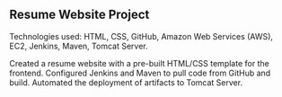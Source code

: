 ## Resume Website Project  

Technologies used: HTML, CSS, GitHub, Amazon Web Services (AWS), EC2, Jenkins, Maven, Tomcat Server.

Created a resume website with a pre-built HTML/CSS template for the frontend. 
Configured Jenkins and Maven to pull code from GitHub and build. 
Automated the deployment of artifacts to Tomcat Server.
